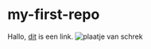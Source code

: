 # my-first-repo

Hallo, [dit](https://nu.nl) is een link.
![plaatje van schrek](https://vincent.jpg)
